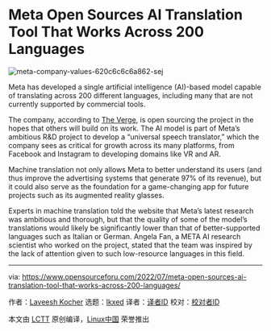 [#]: subject: "Meta Open Sources AI Translation Tool That Works Across 200 Languages"
[#]: via: "https://www.opensourceforu.com/2022/07/meta-open-sources-ai-translation-tool-that-works-across-200-languages/"
[#]: author: "Laveesh Kocher https://www.opensourceforu.com/author/laveesh-kocher/"
[#]: collector: "lkxed"
[#]: translator: " "
[#]: reviewer: " "
[#]: publisher: " "
[#]: url: " "

Meta Open Sources AI Translation Tool That Works Across 200 Languages
======
![meta-company-values-620c6c6c6a862-sej][1]

Meta has developed a single artificial intelligence (AI)-based model capable of translating across 200 different languages, including many that are not currently supported by commercial tools.

The company, according to [The Verge][2], is open sourcing the project in the hopes that others will build on its work. The Al model is part of Meta’s ambitious R&D project to develop a “universal speech translator,” which the company sees as critical for growth across its many platforms, from Facebook and Instagram to developing domains like VR and AR.

Machine translation not only allows Meta to better understand its users (and thus improve the advertising systems that generate 97% of its revenue), but it could also serve as the foundation for a game-changing app for future projects such as its augmented reality glasses.

Experts in machine translation told the website that Meta’s latest research was ambitious and thorough, but that the quality of some of the model’s translations would likely be significantly lower than that of better-supported languages such as Italian or German. Angela Fan, a META AI research scientist who worked on the project, stated that the team was inspired by the lack of attention given to such low-resource languages in this field.

--------------------------------------------------------------------------------

via: https://www.opensourceforu.com/2022/07/meta-open-sources-ai-translation-tool-that-works-across-200-languages/

作者：[Laveesh Kocher][a]
选题：[lkxed][b]
译者：[译者ID](https://github.com/译者ID)
校对：[校对者ID](https://github.com/校对者ID)

本文由 [LCTT](https://github.com/LCTT/TranslateProject) 原创编译，[Linux中国](https://linux.cn/) 荣誉推出

[a]: https://www.opensourceforu.com/author/laveesh-kocher/
[b]: https://github.com/lkxed
[1]: https://www.opensourceforu.com/wp-content/uploads/2022/07/meta-company-values-620c6c6c6a862-sej-e1657192290105.png
[2]: https://www.theverge.com/2022/7/6/23194241/meta-facebook-ai-universal-translation-project-no-language-left-behind-open-source-model
